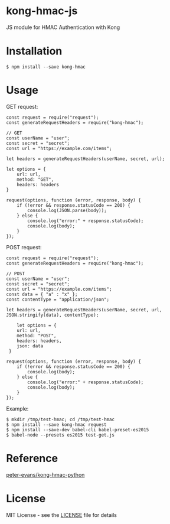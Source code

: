 # kong-hmac-js

JS module for HMAC Authentication with Kong

# Installation

```
$ npm install --save kong-hmac
```

# Usage

GET request:

```
const request = require("request");
const generateRequestHeaders = require("kong-hmac");

// GET
const userName = "user";
const secret = "secret";
const url = "https://example.com/items";

let headers = generateRequestHeaders(userName, secret, url);

let options = {
    url: url,
    method: "GET",
    headers: headers
}

request(options, function (error, response, body) {
    if (!error && response.statusCode == 200) {
        console.log(JSON.parse(body));
    } else {
        console.log("error:" + response.statusCode);
        console.log(body);
    }
});
```

POST request:

```
const request = require("request");
const generateRequestHeaders = require("kong-hmac");

// POST
const userName = "user";
const secret = "secret";
const url = "https://example.com/items";
const data = { "a" : "x" };
const contentType = "application/json";

let headers = generateRequestHeaders(userName, secret, url, JSON.stringify(data), contentType);

    let options = {
    url: url,
    method: "POST",
    headers: headers,
    json: data 
 }

request(options, function (error, response, body) {
    if (!error && response.statusCode == 200) {
        console.log(body);
    } else {
        console.log("error:" + response.statusCode);
        console.log(body);
    }
});
```

Example:

```
$ mkdir /tmp/test-hmac; cd /tmp/test-hmac
$ npm install --save kong-hmac request
$ npm install --save-dev babel-cli babel-preset-es2015
$ babel-node --presets es2015 test-get.js
```

# Reference

[peter-evans/kong-hmac-python](https://github.com/peter-evans/kong-hmac-python)

# License

MIT License - see the [LICENSE](https://github.com/y-zono/kong-hmac-js/blob/master/LICENSE) file for details